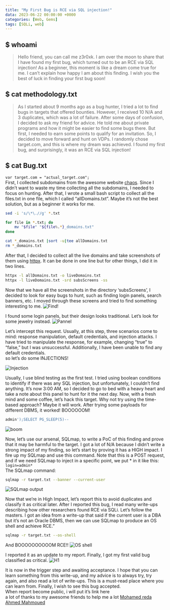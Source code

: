```yaml
---
title: "My First Bug is RCE via SQL injection!"
data: 2023-06-22 00:00:00 +0000
categories: [Web, Gems]
tags: [SQLi, web]
---
```

## $ whoami
> Hello friend, you can call me z3r0xk. I am over the moon to share that I have found my first bug, which turned out to be an RCE via SQL injection! 
> As a beginner, this moment is like a dream come true for me. I can’t explain how happy I am about this finding. I wish you the best of luck in finding your first bug soon!

## $ cat methodology.txt

> As I started about 9 months ago as a bug hunter, I tried a lot to find bugs in targets that offered bounties. However, I received 10 N/A and 3 duplicates, which was a lot of failure.
> After some days of confusion, I decided to ask my friend for advice. He told me about private programs and how it might be easier to find some bugs there. But first, I needed to earn some points to qualify for an invitation. So, I decided to move forward and hunt on VDPs. I randomly chose target.com, and this is where my dream was achieved.
> I found my first bug, and surprisingly, it was an RCE via SQL injection!

## $ cat Bug.txt

```var target.com = "actual_target.com";``` <br>
First, I collected subdomains from the awesome website [chaos](https://chaos.projectdiscovery.io/). Since I didn’t want to waste my time collecting all the subdomains, I needed to focus on hunting. After that, I wrote a small bash script to collect all the files.txt in one file, which I called “allDomains.txt”.
Maybe it’s not the best solution, but as a beginner it works for me. <br>

```bash
sed -i 's/\*\.//g' *.txt

for file in *.txt; do                                  
    mv "$file" "${file%.*}_domains.txt"
done

cat *_domains.txt |sort -u|tee allDomains.txt 
rm *_domains.txt
```
After that, I decided to collect all the live domains and take screenshots of them using [httpx](https://github.com/projectdiscovery/httpx).
It can be done in one line but for other things, I did it in two lines.

```bash
httpx -l allDomains.txt -o liveDomains.txt
httpx -l liveDomains.txt -srd subsScreens -ss
```
Now that we have all the screenshots in the directory ‘subsScreens’, I decided to look for easy bugs to hunt, such as finding login panels, search banners, etc. I moved through these screens and tried to find something interesting to me.
![Find!](https://miro.medium.com/v2/resize:fit:720/format:webp/0*IQtEZ4HCklkcbxeg)

I found some login panels, but their design looks traditional. Let’s look for some jewelry instead.
![Pannel](https://miro.medium.com/v2/resize:fit:1400/format:webp/1*aemFVoJXOvVhoIH4tGWtkA.png)

Let’s intercept this request. Usually, at this step, three scenarios come to mind: response manipulation, default credentials, and injection attacks.
I have tried to manipulate the response, for example, changing “true” to “false,” but I was unsuccessful.
Additionally, I have been unable to find any default credentials. 
<br>
so let’s do some INJECTIONS!

![Injection](https://miro.medium.com/v2/resize:fit:720/format:webp/0*_dDkGyGbvcxiSsgf)

Usually, I use blind testing as the first test. I tried using boolean conditions to identify if there was any SQL injection, but unfortunately, I couldn’t find anything.
It’s now 3:00 AM, so I decided to go to bed with a heavy heart and take a note about this panel to hunt for it the next day. Now, with a fresh mind and some coffee, let’s hack this target. Why not try using the time-based approach? Maybe it will work.
After trying some payloads for different DBMS, it worked! BOOOOOOM!

```sql
admin');SELECT PG_SLEEP(5)--
```
![boom](https://miro.medium.com/v2/resize:fit:720/format:webp/1*kGHO0fr2b8gBdk5xhl22cw.png)

Now, let’s use our arsenal, SQLmap, to write a PoC of this finding and prove that it may be harmful to the target. I got a lot of N/A because I didn’t write a strong impact of my finding, so let’s start by proving it has a HIGH impact. I fire up my SQLmap and use this command.
Note that this is a POST request, and if we need SQLmap to inject in a specific point, we put * in it like this: ```login=admin*``` <br>
The SQLmap command:

```bash
sqlmap -r target.txt --banner --current-user
```
![SQLmap output](https://miro.medium.com/v2/resize:fit:720/format:webp/1*Znxq0c-vRXBkp6oMtPO6xg.png)

Now that we’re in High Impact, let’s report this to avoid duplicates and classify it as critical later. After I reported this bug, I read many write-ups describing how other researchers found RCE via SQLi. Let’s follow the masters. I got an idea from a write-up that said if the current user is a DBA but it’s not an Oracle DBMS, then we can use SQLmap to produce an OS shell and achieve RCE.”

```bash
sqlmap -r target.txt --os-shell
```
And BOOOOOOOOOOM RCE!!
![OS shell](https://miro.medium.com/v2/resize:fit:720/format:webp/1*hQwrdu4bXMN8pxlO6Pl-IA.png)

I reported it as an update to my report. Finally, I got my first valid bug classified as critical.
![H1](https://miro.medium.com/v2/resize:fit:598/format:webp/1*WKtLC4smtFRGRH3pp8HUxQ.png)

It is now in the trigger step and awaiting acceptance. I hope that you can learn something from this write-up, and my advice is to always try, try again, and also read a lot of write-ups. This is a must-read place where you can learn from. Finally, I wish to see this bug accepted.<br>
When report become public, i will put it’s link here<br>
a lot of thanks to my awesome friends to help me a lot [Mohamed reda Ahmed Mahmoued](https://www.linkedin.com/in/alqa3qa3m0x0101/)